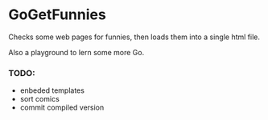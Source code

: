 # GoGetFunnies

Checks some web pages for funnies, then loads them into a single html file.

Also a playground to lern some more Go.

### TODO:

 - enbeded templates
 - sort comics
 - commit compiled version
